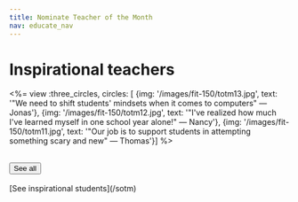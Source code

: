 ```yaml
---
title: Nominate Teacher of the Month
nav: educate_nav
---
```


# Inspirational teachers

<%= view :three_circles, circles: [
{img: '/images/fit-150/totm13.jpg', text: '"We need to shift students\' mindsets when it comes to computers" — Jonas'},
{img: '/images/fit-150/totm12.jpg', text: '"I\'ve realized how much I\'ve learned myself in one school year alone!" — Nancy'},
{img: '/images/fit-150/totm11.jpg', text: '"Our job is to support students in attempting something scary and new" — Thomas'}] %>

</br>
<a href="http://blog.code.org/tagged/TOTM"><button>See all</button></a>

<br />
<br />
[See inspirational students](/sotm)
